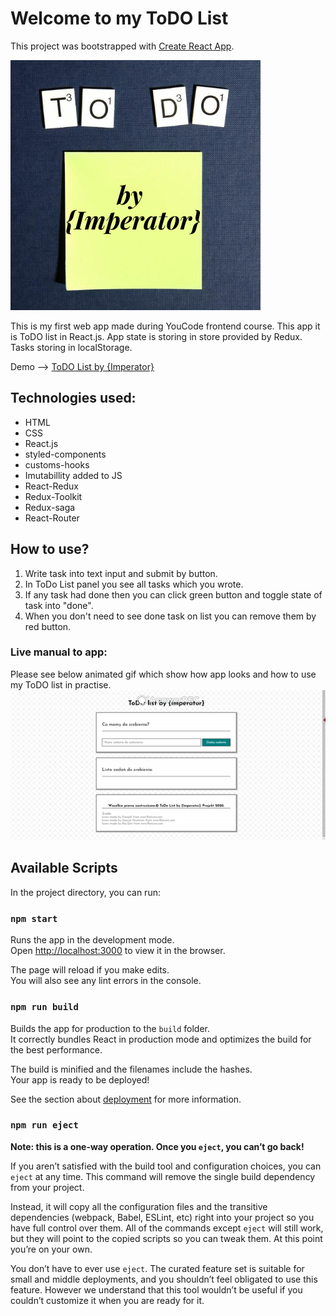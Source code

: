 # Welcome to my ToDO List
This project was bootstrapped with [Create React App](https://github.com/facebook/create-react-app).

![ToDO List by {Imperator}](https://github.com/JaniecMichal/toDO-list-react/blob/master/src/App/images/OpenGraphImage.png?raw=true)

This is my first web app made during YouCode frontend course.  This app it is ToDO list in React.js. App state is storing in store provided by Redux. Tasks storing in localStorage.

Demo --> [ToDO List by {Imperator}](https://janiecmichal.github.io/toDO-list-react/)

## Technologies used:

- HTML
- CSS
- React.js
- styled-components
- customs-hooks
- Imutabillity added to JS
- React-Redux
- Redux-Toolkit
- Redux-saga
- React-Router

## How to use?
1. Write task into text input and submit by button.
2. In ToDo List panel you see all tasks which you wrote.
3. If any task had done then you can click green button and toggle state of task into "done".
4. When you don't need to see done task on list you can remove them by red button.

### Live manual to app:
Please see below animated gif which show how app looks and how to use my ToDO list in practise.
![Animated gif](https://raw.githubusercontent.com/JaniecMichal/Simply-ToDo-List/master/images/GifManual.gif)

## Available Scripts

In the project directory, you can run:

### `npm start`

Runs the app in the development mode.<br />
Open [http://localhost:3000](http://localhost:3000) to view it in the browser.

The page will reload if you make edits.<br />
You will also see any lint errors in the console.

### `npm run build`

Builds the app for production to the `build` folder.<br />
It correctly bundles React in production mode and optimizes the build for the best performance.

The build is minified and the filenames include the hashes.<br />
Your app is ready to be deployed!

See the section about [deployment](https://facebook.github.io/create-react-app/docs/deployment) for more information.

### `npm run eject`

**Note: this is a one-way operation. Once you `eject`, you can’t go back!**

If you aren’t satisfied with the build tool and configuration choices, you can `eject` at any time. This command will remove the single build dependency from your project.

Instead, it will copy all the configuration files and the transitive dependencies (webpack, Babel, ESLint, etc) right into your project so you have full control over them. All of the commands except `eject` will still work, but they will point to the copied scripts so you can tweak them. At this point you’re on your own.

You don’t have to ever use `eject`. The curated feature set is suitable for small and middle deployments, and you shouldn’t feel obligated to use this feature. However we understand that this tool wouldn’t be useful if you couldn’t customize it when you are ready for it.
